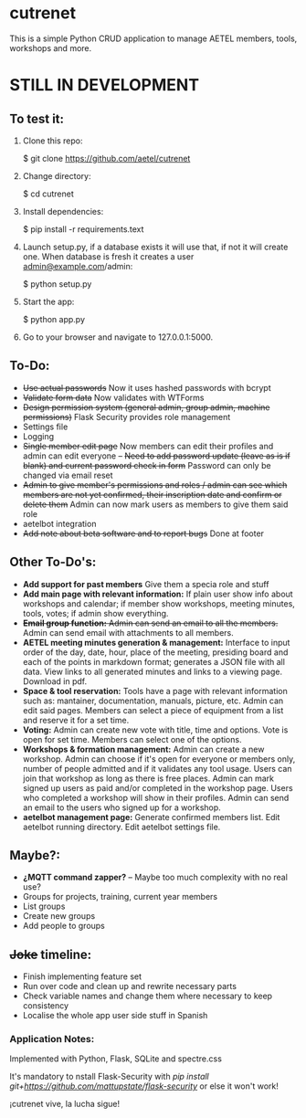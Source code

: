 # cutrenet
This is a simple Python CRUD application to manage AETEL members, tools, workshops and more.

# STILL IN DEVELOPMENT

## To test it:
1. Clone this repo:

    $ git clone https://github.com/aetel/cutrenet

2. Change directory:

    $ cd cutrenet

3. Install dependencies:

    $ pip install -r requirements.text

4. Launch setup.py, if a database exists it will use that, if not it will create one. When database is fresh it creates a user admin@example.com/admin:

    $ python setup.py

5. Start the app:

    $ python app.py

6. Go to your browser and navigate to 127.0.0.1:5000.


## To-Do:
* ~~Use actual passwords~~ Now it uses hashed passwords with bcrypt
* ~~Validate form data~~ Now validates with WTForms
* ~~Design permission system (general admin, group admin, machine permissions)~~ Flask Security provides role management
* Settings file
* Logging
* ~~Single member edit page~~ Now members can edit their profiles and admin can edit everyone – ~~Need to add password update (leave as is if blank) and current password check in form~~ Password can only be changed via email reset
* ~~Admin to give member's permissions and roles / admin can see which members are not yet confirmed, their inscription date and confirm or delete them~~ Admin can now mark users as members to give them said role
* aetelbot integration
* ~~Add note about beta software and to report bugs~~ Done at footer

## Other To-Do's:
* **Add support for past members** Give them a specia role and stuff
* **Add main page with relevant information:** If plain user show info about workshops and calendar; if member show workshops, meeting minutes, tools, votes; if admin show everything.
* ~~**Email group function:** Admin can send an email to all the members.~~ Admin can send email with attachments to all members.
* **AETEL meeting minutes generation & management:** Interface to input order of the day, date, hour, place of the meeting, presiding board and each of the points in markdown format; generates a JSON file with all data. View links to all generated minutes and links to a viewing page. Download in pdf.
* **Space & tool reservation:** Tools have a page with relevant information such as: mantainer, documentation, manuals, picture, etc. Admin can edit said pages. Members can select a piece of equipment from a list and reserve it for a set time.
* **Voting:** Admin can create new vote with title, time and options. Vote is open for set time. Members can select one of the options.
* **Workshops & formation management:** Admin can create a new workshop. Admin can choose if it's open for everyone or members only, number of people admitted and if it validates any tool usage. Users can join that workshop as long as there is free places. Admin can mark signed up users as paid and/or completed in the workshop page. Users who completed a workshop will show in their profiles. Admin can send an email to the users who signed up for a workshop.
* **aetelbot management page:** Generate confirmed members list. Edit aetelbot running directory. Edit aetelbot settings file.

## Maybe?:
* **¿MQTT command zapper?** – Maybe too much complexity with no real use?
* Groups for projects, training, current year members
* List groups
* Create new groups
* Add people to groups

## ~~Joke~~ timeline:
* Finish implementing feature set
* Run over code and clean up and rewrite necessary parts
* Check variable names and change them where necessary to keep consistency
* Localise the whole app user side stuff in Spanish

### Application Notes:
Implemented with Python, Flask, SQLite and spectre.css

It's mandatory to nstall Flask-Security with _pip install git+https://github.com/mattupstate/flask-security_ or else it won't work!

¡cutrenet vive, la lucha sigue!